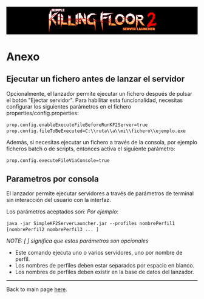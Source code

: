 ![Logo](../images/kf2banner.png)

# Anexo

## Ejecutar un fichero antes de lanzar el servidor
Opcionalmente, el lanzador permite ejecutar un fichero después de pulsar el botón "Ejectar servidor".
Para habilitar esta funcionalidad, necesitas configurar los siguientes parámetros en el fichero properties/config.properties: 
```
prop.config.enableExecuteFileBeforeRunKF2Server=true
prop.config.fileToBeExecuted=C:\\ruta\\a\\mi\\fichero\\ejemplo.exe
```

Además, si necesitas ejecutar un fichero a través de la consola, por ejemplo ficheros batch o de scripts, entonces activa el siguiente parámetro:
```
prop.config.executeFileViaConsole=true
```

## Parametros por consola
El lanzador permite ejecutar servidores a través de parámetros de terminal sin interacción del usuario con la interfaz.

Los parámetros aceptados son: *Por ejemplo*:

```
java -jar SimpleKF2ServerLauncher.jar --profiles nombrePerfil1 [nombrePerfil2 nombrePerfil3 ... ]
```
*NOTE: [ ] significa que estos parámetros son opcionales*

- Este comando ejecuta uno o varios servidores, uno por nombre de perfil.
- Los nombres de perfiles deben estar separados por espacio en blanco.
- Los nombres de perfiles deben existir en la base de datos del lanzador.

---
Back to main page [here](../../LEEME.md).